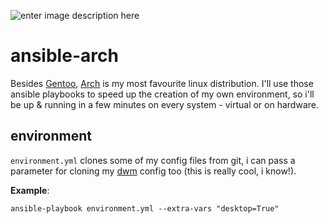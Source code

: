 ![enter image description here](https://archlinux.org/static/logos/archlinux-logo-light-scalable.1ae4cc2e2469.svg)

# ansible-arch

Besides [Gentoo](https://www.gentoo.org/), [Arch](https://archlinux.org/) is my most favourite linux distribution. I'll use those ansible playbooks to speed up the creation of my own environment, so i'll be up & running in a few minutes on every system - virtual or on hardware.

## environment

`environment.yml` clones some of my config files from git, i can pass a parameter for cloning my [dwm](https://github.com/dme86/dwm) config too (this is really cool, i know!).

**Example**:

    ansible-playbook environment.yml --extra-vars "desktop=True"
